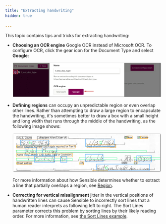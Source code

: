 ```yaml
---
title: "Extracting handwriting"
hidden: true

---
```


This topic contains tips and tricks for extracting handwriting:

- **Choosing an OCR engine** Google OCR instead of Microsoft OCR. To configure OCR, click the gear icon for the Document Type and select **Google**: 

  ![Click to enlarge](https://raw.githubusercontent.com/sensible-hq/sensible-docs/main/readme-sync/assets/v0/images/final/merge_lines_ocr_1.png)

  

- **Defining regions** can occupy an unpredictable region or even overlap other lines. Rather than attempting to draw a large region to encapsulate the handwriting, it's sometimes better to draw a box with a small height and long width that runs through the middle of the handwriting, as the following image shows:

  ![Click to enlarge](https://raw.githubusercontent.com/sensible-hq/sensible-docs/main/readme-sync/assets/v0/images/final/handwriting_1.png) 

  For more information about how Sensible determines whether to extract a line that partially overlaps a region, see [Region](doc:region).

- **Correcting for vertical misalignment** jitter in the vertical positions of handwritten lines can cause Sensible to incorrectly sort lines that a human reader interprets as following left to right. The Sort Lines parameter corrects this problem by sorting lines by their likely reading order. For more information, see [the Sort Lines example](doc:method#sort-line-example).




